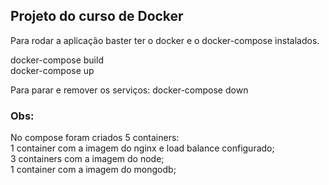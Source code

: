 ## Projeto do curso de Docker

Para rodar a aplicação baster ter o docker e o docker-compose instalados.

docker-compose build<br/>
docker-compose up 

Para parar e remover os serviços: docker-compose down<br/>

### Obs:<br/>
No compose foram criados 5 containers:<br/>
1 container com a imagem do nginx e load balance configurado;<br/>
3 containers com a imagem do node;<br/>
1 container com a imagem do mongodb;

